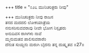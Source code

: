 +++
title = "೦೨೭ ಮುನಿಚರಿತ್ರರು ನೀವು"

+++
ಮುನಿಚರಿತ್ರರು ನೀವು ರಾಜಸ  
ತನದ ಮದದಲಿ ಲೋಕಯಾತ್ರೆಯ  
ನನುಸರಿಸುವವರಾವು ನೀವೇ ಭೋಗ ನಿಸ್ಪೃಹರು  
ಅನುದಿವಸ ರಾಗಿಗಳು ನಾವೆ  
ಮ್ಮನುಮತವ ಪಾಲಿಸುವರಾರೆಂ  
ದೆನುತ ಸುಯ್ದನು ಮರುಗಿ ಬೈದನು ತನ್ನ ದುಷ್ಕೃತವ     ॥27॥